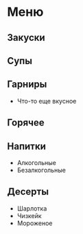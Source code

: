 # Меню

## Закуски

## Супы

## Гарниры
* Что-то еще вкусное

## Горячее

## Напитки
* Алкогольные
* Безалкогольные

## Десерты
* Шарлотка
* Чизкейк
* Мороженое
